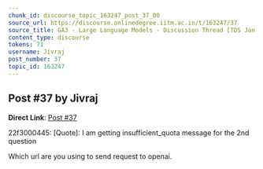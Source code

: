 ```yaml
---
chunk_id: discourse_topic_163247_post_37_00
source_url: https://discourse.onlinedegree.iitm.ac.in/t/163247/37
source_title: GA3 - Large Language Models - Discussion Thread [TDS Jan 2025]
content_type: discourse
tokens: 71
username: Jivraj
post_number: 37
topic_id: 163247
---
```


## Post #37 by Jivraj

**Direct Link**: [Post #37](https://discourse.onlinedegree.iitm.ac.in/t/163247/37)

22f3000445:
[Quote]: 
I am getting insufficient_quota message for the 2nd question

Which url are you using to send request to openai.
